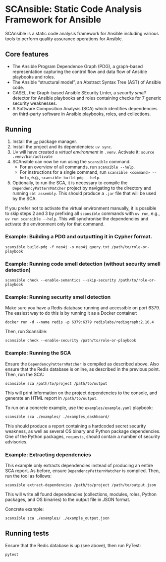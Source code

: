 # SCAnsible: Static Code Analysis Framework for Ansible

SCAnsible is a static code analysis framework for Ansible including various tools
to perform quality assurance operations for Ansible.

## Core features

- The Ansible Program Dependence Graph (PDG), a graph-based representation capturing
  the control flow and data flow of Ansible playbooks and roles.
- The Ansible “structural model”, an Abstract Syntax Tree (AST) of Ansible code.
- GASEL, the Graph-based Ansible SEcurity Linter, a _security smell_ detector
  for Ansible playbooks and roles containing checks for 7 generic security weaknesses.
- A Software Composition Analysis (SCA) which identifies dependencies on third-party
  software in Ansible playbooks, roles, and collections.

## Running

1. Install the [`uv`](https://docs.astral.sh/uv/getting-started/installation/) package manager.
2. Install the project and its dependencies: `uv sync`.
3. Uv will have created a _virtual environment_ in `.venv`. Activate it: `source .venv/bin/activate`
4. SCAnsible can now be run using the `scansible` command.
   - For an overview of all commands, run `scansible --help`.
   - For instructions for a single command, run `scansible <command> --help`, e.g., `scansible build-pdg --help`.
5. Optionally, to run the SCA, it is necessary to compile the `DependencyPatternMatcher` project by navigating to the directory and running `sbt assembly`. This should produce a `.jar` file that will be used by the SCA.

If you prefer not to activate the virtual environment manually, it is possible to skip steps 2 and 3 by prefixing all `scansible` commands with `uv run`, e.g., `uv run scansible --help`. This will synchronise the dependencies and activate the environment only for that command.

### Example: Building a PDG and outputting it in Cypher format.

```
scansible build-pdg -f neo4j -o neo4j_query.txt /path/to/role-or-playbook
```

### Example: Running code smell detection (without security smell detection)

```
scansible check --enable-semantics --skip-security /path/to/role-or-playbook
```

### Example: Running security smell detection

Make sure you have a Redis database running and accessible on port 6379.
The easiest way to do this is by running it as a Docker container:

```
docker run -d --name redis -p 6379:6379 redislabs/redisgraph:2.10.4
```

Then, run Scansible:

```
scansible check --enable-security /path/to/role-or-playbook
```

### Example: Running the SCA

Ensure the `DependencyPatternMatcher` is compiled as described above.
Also ensure that the Redis database is online, as described in the previous point.
Then, run the SCA:

```
scansible sca /path/to/project /path/to/output
```

This will print information on the project dependencies to the console, and
generate an HTML report in `/path/to/output`.

To run on a concrete example, use the `examples/example.yaml` playbook:

```
scansible sca ./examples/ ./examples_dashboard/
```

This should produce a report containing a hardcoded secret security weakness,
as well as several OS binary and Python package dependencies. One of the Python
packages, `requests`, should contain a number of security advisories.

### Example: Extracting dependencies

This example only extracts dependencies instead of producing an entire SCA report.
As before, ensure `DependencyPatternMatcher` is compiled.
Then, run the tool as follows:

```
scansible extract-dependencies /path/to/project /path/to/output.json
```

This will write all found dependencies (collections, modules, roles, Python packages, and OS binaries) to the output file in JSON format.

Concrete example:

```
scansible sca ./examples/ ./example_output.json
```

## Running tests

Ensure that the Redis database is up (see above), then run PyTest:

```
pytest
```
